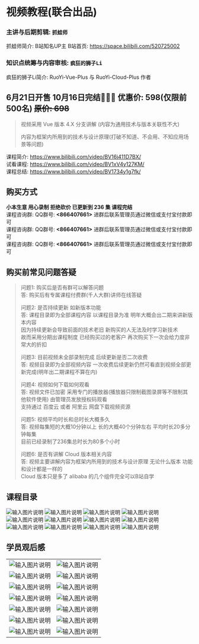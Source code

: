 # 视频教程(联合出品)

### 主讲与后期剪辑: `抓蛙师` 

抓蛙师简介: B站知名UP主 B站首页: https://space.bilibili.com/520725002

### 知识点统筹与内容审核: `疯狂的狮子Li`

疯狂的狮子Li简介: RuoYi-Vue-Plus 与 RuoYi-Cloud-Plus 作者

## 6月21日开售 10月16日完结🎉🎉🎉 优惠价: 598(仅限前500名) ~~原价: 698~~

> 视频采用 Vue 版本 4.X 分支讲解 (内容为通用技术与版本关联性不大)
>
> 内容为框架内所用到的技术与设计原理(打破不知道、不会用、不知应用场景等问题)

课程简介: https://www.bilibili.com/video/BV16j411D7BX/
<br>
试看课程: https://www.bilibili.com/video/BV1xV4y127KM/
<br>
课程总结: https://www.bilibili.com/video/BV1734y1g7fk/
<br>

## 购买方式

**小本生意 用心录制 拒绝砍价 已更新到 236 集 课程完结**<br>
课程咨询群: QQ群号: **<866407661>** 进群后联系管理员通过微信或支付宝付款即可<br>
课程咨询群: QQ群号: **<866407661>** 进群后联系管理员通过微信或支付宝付款即可<br>
课程咨询群: QQ群号: **<866407661>** 进群后联系管理员通过微信或支付宝付款即可<br>

## 购买前常见问题答疑
> 问题1: 购买后是否有群可以解答问题<br>
> 答: 购买后有专属课程付费群(千人大群)讲师在线答疑
> 
> 问题2: 是否持续更新 如新版本功能<br>
> 答: 课程目录即为全部课程内容 以课程目录为准 明年大概会出二期来讲新版本内容<br>
> 因为持续更新会导致前面的技术老旧 新购买的人无法及时学习新技术<br>
> 故而采用分期出课程制度 已经购买过的老客户 再次购买下一次会给力度非常大的折扣
> 
> 问题3: 目前视频未全部录制完成 后续更新是否二次收费<br>
> 答: 视频目录即为全部视频内容 一次收费后续更新仍然可看直到视频全部更新完成(明年出二期课程不算在内)
>
> 问题4: 视频如何下载如何观看<br>
> 答: 视频文件已加密 采用专门的播放器(播放器只限制截图录屏等不限制其他软件使用) 由管理员发放授权码观看<br>
> 支持通过 百度云 或者 阿里云 网盘下载视频资源
>
> 问题5: 视频平均时长和总时长大概多久<br>
> 答: 视频每集短的大概10分钟以上 长的大概40个分钟左右 平均时长20多分钟每集<br>
> 目前已经录制了236集总时长为80多个小时
> 
> 问题6: 是否有讲解 Cloud 版本相关内容<br>
> 答: 视频主要讲解内容为框架内所用到的技术与设计原理 无论什么版本 功能和设计都是一样的<br>
> Cloud 版本只是多了 alibaba 的几个组件完全可以B站自学

## 课程目录

![输入图片说明](https://foruda.gitee.com/images/1695105467795304336/58fcd6db_1766278.png "屏幕截图")
![输入图片说明](https://foruda.gitee.com/images/1695105494170842444/10f98fed_1766278.png "屏幕截图")
![输入图片说明](https://foruda.gitee.com/images/1695105523526589287/f131c614_1766278.png "屏幕截图")
![输入图片说明](https://foruda.gitee.com/images/1695105547992880680/9f4137f3_1766278.png "屏幕截图")
![输入图片说明](https://foruda.gitee.com/images/1695105560849590514/d19fad6a_1766278.png "屏幕截图")
![输入图片说明](https://foruda.gitee.com/images/1695105586641712428/349a971b_1766278.png "屏幕截图")
![输入图片说明](https://foruda.gitee.com/images/1695105595501187093/fb819d35_1766278.png "屏幕截图")
![输入图片说明](https://foruda.gitee.com/images/1695105609163585390/833dd89c_1766278.png "屏幕截图")
![输入图片说明](https://foruda.gitee.com/images/1695105630469565265/8dbba1d2_1766278.png "屏幕截图")
![输入图片说明](https://foruda.gitee.com/images/1695105659037093525/09a4f6e1_1766278.png "屏幕截图")
![输入图片说明](https://foruda.gitee.com/images/1695714493079698007/311980ee_1766278.png "屏幕截图")
![输入图片说明](https://foruda.gitee.com/images/1697446957351573520/cab3617d_1766278.png "屏幕截图")

## 学员观后感

|                                                                                             |                                                                                             |
|---------------------------------------------------------------------------------------------|---------------------------------------------------------------------------------------------|
| ![输入图片说明](https://foruda.gitee.com/images/1691386100129796781/44b69dae_1766278.jpeg "屏幕截图") | ![输入图片说明](https://foruda.gitee.com/images/1691386076834242484/a6073f7d_1766278.png "屏幕截图")  |
| ![输入图片说明](https://foruda.gitee.com/images/1691386089186649583/98ac8b7c_1766278.png "屏幕截图")  | ![输入图片说明](https://foruda.gitee.com/images/1691386108722171132/b937b23a_1766278.jpeg "屏幕截图") |
| ![输入图片说明](https://foruda.gitee.com/images/1695714607596127461/513b6893_1766278.png "屏幕截图")  | ![输入图片说明](https://foruda.gitee.com/images/1692804549604261480/09ef12f6_1766278.png "屏幕截图")  |
| ![输入图片说明](https://foruda.gitee.com/images/1692804541482477905/578e5448_1766278.png "屏幕截图")  | ![输入图片说明](https://foruda.gitee.com/images/1695714614517941469/cac681fb_1766278.png "屏幕截图")  |
| ![输入图片说明](https://foruda.gitee.com/images/1698225407961714462/4d271901_1766278.png "屏幕截图")  | ![输入图片说明](https://foruda.gitee.com/images/1698225416488201339/30572e7f_1766278.png "屏幕截图")  |
| ![输入图片说明](https://foruda.gitee.com/images/1698807198508085566/16c37a1b_1766278.png "屏幕截图")  | ![输入图片说明](https://foruda.gitee.com/images/1698807208125772586/ceed632e_1766278.png "屏幕截图")  |
| ![输入图片说明](https://foruda.gitee.com/images/1698807214013013096/ad3bc016_1766278.png "屏幕截图")  | ![输入图片说明](https://foruda.gitee.com/images/1698807221010472627/72b10901_1766278.png "屏幕截图")  | 